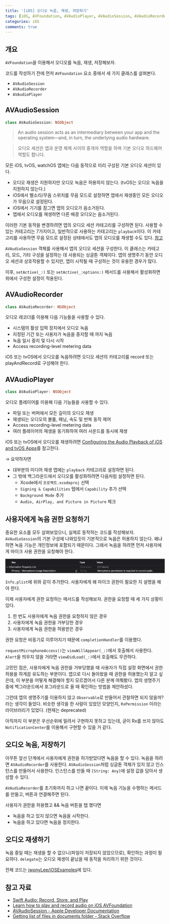 ```yaml
---
title: '[iOS] 오디오 녹음, 재생, 저장하기'
tags: [iOS, AVFoundation, AVAudioPlayer, AVAudioSession, AVAudioRecorder]
categories: iOS
comments: true
---
```


## 개요

`AVFoundation`을 이용해서 오디오를 녹음, 재생, 저장해보자.

코드를 작성하기 전에 먼저 `AVFoundation` 요소 중에서 세 가지 클래스를 살펴본다.

-   `AVAudioSession`
-   `AVAudioRecorder`
-   `AVAudioPlayer`

## AVAudioSession

```swift
class AVAudioSession: NSObject
```

> An audio session acts as an intermediary between your app and the operating system—and, in turn, the underlying audio hardware.

> 오디오 세션은 앱과 운영 체제 사이의 중개자 역할을 하며 기본 오디오 하드웨어 역할도 합니다.

모든 iOS, tvOS, watchOS 앱에는 다음 동작으로 미리 구성된 기본 오디오 세션이 있다.

-   오디오 재생은 지원하지만 오디오 녹음은 허용하지 않는다. (tvOS는 오디오 녹음을 지원하지 않는다.)
-   iOS에서 벨소리/무음 스위치를 무음 모드로 설정하면 앱에서 재생중인 모든 오디오가 무음으로 설정된다.
-   iOS에서 기기를 잠그면 앱의 오디오가 음소거된다.
-   앱에서 오디오를 재생하면 다른 배경 오디오는 음소거된다.

이러한 기본 동작을 변경하려면 앱의 오디오 세션 카테고리를 구성하면 된다. 사용할 수 있는 카테고리는 7가지이고, 일반적으로 사용하는 카테고리는 `playback`이다. 이 카테고리를 사용하면 무음 모드로 설정된 상태에서도 앱의 오디오를 재생할 수도 있다. [참고](https://developer.apple.com/library/archive/documentation/Audio/Conceptual/AudioSessionProgrammingGuide/AudioSessionCategoriesandModes/AudioSessionCategoriesandModes.html#//apple_ref/doc/uid/TP40007875-CH10)

`AVAudioSession` 객체를 사용해서 앱의 오디오 세션을 구성한다. 이 클래스는 카테고리, 모드, 기타 구성을 설정하는 데 사용되는 싱글톤 객체이다. 앱의 생명주기 동안 오디오 세션과 상호작용할 수 있지만, 앱이 시작될 때 구성하는 것이 유용한 경우가 많다.

<script src="https://gist.github.com/jwonyLee/2cb7d81dcf6f65f1bc663584afc6cbe6.js?file=AppDelegate.swift"></script>

이후, `setActive(_:)` 또는 `setActive(_:options:)` 메서드를 사용해서 활성화하면 위에서 구성한 설정이 적용된다.

## AVAudioRecorder

```swift
class AVAudioRecorder: NSObject
```

오디오 레코더를 이용해 다음 기능들을 사용할 수 있다.

-   시스템의 활성 입력 장치에서 오디오 녹음
-   지정된 기간 또는 사용자가 녹음을 중지할 때 까지 녹음
-   녹음 일시 중지 및 다시 시작
-   Access recording-level metering data

iOS 또는 tvOS에서 오디오를 녹음하려면 오디오 세션의 카테고리를 record 또는 playAndRecord로 구성해야 한다.

## AVAudioPlayer

```swift
class AVAudioPlayer: NSObject
```

오디오 플레이어를 이용해 다음 기능들을 사용할 수 있다.

-   파일 또는 버퍼에서 모든 길이의 오디오 재생
-   재생되는 오디오의 볼륨, 패닝, 속도 및 반복 동작 제어
-   Access recording-level metering data
-   여러 플레이어의 재생을 동기화하여 여러 사운드를 동시에 재생

iOS 또는 tvOS에서 오디오를 재생하려면 [Configuring the Audio Playback of iOS and tvOS Apps](https://developer.apple.com/documentation/avfoundation/media_playback_and_selection/configuring_the_audio_playback_of_ios_and_tvos_apps)를 참고한다.

→ 요약하자면

-   대부분의 미디어 재생 앱에는 `playback` 카테고리로 설정하면 된다.
-   그 밖에 백그라운드에서 오디오를 활성화하려면 다음처럼 설정하면 된다.
    -   Xcode에서 `프로젝트.xcodeproj` 선택
    -   `Signing & Capabilities` 탭에서 `Capability` 추가 선택
    -   `Background Mode` 추가
    -   `Audio, AirPlay, and Picture in Picture` 체크

## 사용자에게 녹음 권한 요청하기

중요한 요소를 모두 살펴보았으니, 실제로 동작하는 코드를 작성해보자. `AVAudioSession`의 기본 구성에 나와있듯이 기본적으로 녹음은 허용하지 않는다. 왜냐하면 녹음 기능은 개인정보에 포함되기 때문이다. 그래서 녹음을 하려면 먼저 사용자에게 마이크 사용 권한을 요청해야 한다.

![Info.plist](/assets/img/avfoundation/plist.png)

`Info.plist`에 위와 같이 추가한다. 사용자에게 왜 마이크 권한이 필요한 지 설명을 해야 한다.

이제 사용자에게 권한 요청하는 메서드를 작성해보자. 권한을 요청할 때 세 가지 상황이 있다.

1.  한 번도 사용자에게 녹음 권한을 요청하지 않은 경우
2.  사용자에게 녹음 권한을 거부당한 경우
3.  사용자에게 녹음 권한을 허용받은 경우

권한 요청은 비동기로 이루어지기 때문에 `completionHandler`를 이용했다.

<script src="https://gist.github.com/jwonyLee/2cb7d81dcf6f65f1bc663584afc6cbe6.js?file=ViewController-requestMicrophoneAccess.swift"></script><script src="https://gist.github.com/jwonyLee/2cb7d81dcf6f65f1bc663584afc6cbe6.js?file=ViewController-viewWillAppear.swift"></script>

`requestMicrophoneAccess()`는 `viewWillAppear(_:)`에서 호출해서 사용한다. `Alert`을 띄우지 않을 거라면 `viewDidLoad(_:)`에서 호출해도 무관하다.

고민인 점은, 사용자에게 녹음 권한을 거부당했을 때 사용자가 직접 설정 화면에서 권한 허용을 하게끔 유도하는 부분이다. 앱으로 다시 돌아왔을 때 권한을 허용했는지 알고 싶은데, 이 부분을 어떻게 해결해야 할지 모르겠어서 다른 분께 여쭤봤다. 앱의 생명주기 중에 백그라운드에서 포그라운드로 올 때 확인하는 방법을 제안하셨다.

그런데 앱의 생명주기를 이용하지 않고 `Observable`로 만들어서 관찰하면 되지 않을까? 라는 생각이 들었다. 비슷한 생각을 한 사람이 있었던 모양인지, `RxPermission` 이라는 라이브러리가 있었다. (현재는 deprecated)

아직까지 이 부분은 우선순위에 밀려서 구현하지 못하고 있는데, 굳이 Rx를 쓰지 않아도 `NotificationCenter`를 이용해서 구현할 수 있을 거 같다.

## 오디오 녹음, 저장하기

아무튼 앞선 단계에서 사용자에게 권한을 허가받았다면 녹음을 할 수 있다. 녹음을 하려면 `AVAudioRecorder`를 사용한다. `AVAudioSession`처럼 싱글톤 객체가 있지 않고 인스턴스를 만들어서 사용한다. 인스턴스를 만들 때 `[String: Any]`에 설정 값을 담아서 생성할 수 있다.

<script src="https://gist.github.com/jwonyLee/2cb7d81dcf6f65f1bc663584afc6cbe6.js?file=ViewController-recordURL.swift"></script><script src="https://gist.github.com/jwonyLee/2cb7d81dcf6f65f1bc663584afc6cbe6.js?file=ViewController-configure.swift"></script>

`AVAudioRecorder`를 초기화까지 하고 나면 끝이다. 이제 녹음 기능을 수행하는 메서드를 만들고, 버튼과 연결해주면 된다.

사용자가 권한을 허용했고 && 녹음 버튼을 탭 했다면

-   녹음을 하고 있지 않으면 녹음을 시작한다.
-   녹음을 하고 있다면 녹음을 정지한다.

<script src="https://gist.github.com/jwonyLee/2cb7d81dcf6f65f1bc663584afc6cbe6.js?file=ViewController-recording.swift"></script><script src="https://gist.github.com/jwonyLee/2cb7d81dcf6f65f1bc663584afc6cbe6.js?file=ViewController-record.swift"></script><script src="https://gist.github.com/jwonyLee/2cb7d81dcf6f65f1bc663584afc6cbe6.js?file=ViewController-stop.swift"></script>

## 오디오 재생하기

녹음 중일 때는 재생을 할 수 없으니(파일이 저장되지 않았으므로), 확인하는 과정이 필요하다. `delegate`는 오디오 재생이 끝났을 때 동작을 처리하기 위한 것이다.

<script src="https://gist.github.com/jwonyLee/2cb7d81dcf6f65f1bc663584afc6cbe6.js?file=ViewController-play.swift"></script><script src="https://gist.github.com/jwonyLee/2cb7d81dcf6f65f1bc663584afc6cbe6.js?file=ViewController-audioPlayerDidFinishPlaying.swift"></script>

전체 코드는 [jwonyLee/iOSExamples](https://github.com/jwonyLee/iOSExamples/tree/master/AVFoundationExample)에 있다.

## 참고 자료

-   [Swift Audio: Record, Store, and Play](https://medium.com/swift2go/swift-audio-record-store-and-play-af965bf92b26)
-   [Learn how to play and record audio on iOS AVFoundation](https://blog.devgenius.io/ios-avfoundation-series-part-1-4eebaa837d9c)
-   [AVAudioSession - Apple Developer Documentation](https://developer.apple.com/documentation/avfaudio/avaudiosession)
-   [Getting list of files in documents folder - Stack Overflow](https://stackoverflow.com/questions/27721418/getting-list-of-files-in-documents-folder/27722526)